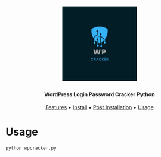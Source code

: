 <h1 align="center">
  <img src="static/WP.png" alt="wpcracker" width="200px" length="300px">
  <br>
</h1>

<h4 align="center">WordPress Login Password Cracker Python</h4>

<p align="center">
  <a href="#Features">Features</a> •
  <a href="#Install">Install</a> •
  <a href="#Post-Installation">Post Installation</a> •
  <a href="#Usage">Usage</a> 
  
</p>





# Usage

```sh
python wpcracker.py
```
